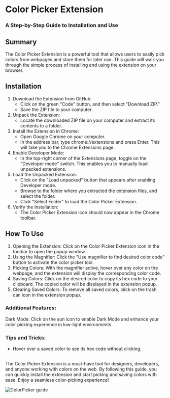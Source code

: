 #   Color Picker Extension 
### A Step-by-Step Guide to Installation and Use
## Summary
The Color Picker Extension is a powerful tool that allows users to easily pick colors from webpages and store them for later use. This guide will walk you through the simple process of installing and using the extension on your browser.

## Installation
1. Download the Extension from GitHub:
   - Click on the green "Code" button, and then select "Download ZIP."
   - Save the ZIP file to your computer.
2. Unpack the Extension:
   - Locate the downloaded ZIP file on your computer and extract its contents to a folder.
3. Install the Extension in Chrome:
   - Open Google Chrome on your computer.
   - In the address bar, type chrome://extensions and press Enter. This will take you to the Chrome Extensions page.
4. Enable Developer Mode:
   - In the top-right corner of the Extensions page, toggle on the "Developer mode" switch. This enables you to manually load unpacked extensions.
5. Load the Unpacked Extension:
   - Click on the "Load unpacked" button that appears after enabling Developer mode.
   - Browse to the folder where you extracted the extension files, and select the folder.
   - Click "Select Folder" to load the Color Picker Extension.
6. Verify the Installation:
   - The Color Picker Extension icon should now appear in the Chrome toolbar.

## How To Use
1. Opening the Extension: Click on the Color Picker Extension icon in the toolbar to open the popup window.
2. Using the Magnifier: Click the "Use magnifier to find desired color code" button to activate the color picker tool.
3. Picking Colors: With the magnifier active, hover over any color on the webpage, and the extension will display the corresponding color code.
4. Saving Colors: Click on the desired color to copy its hex code to your clipboard. The copied color will be displayed in the extension popup.
5. Clearing Saved Colors: To remove all saved colors, click on the trash can icon in the extension popup.

### Additional Features:
Dark Mode: Click on the sun icon to enable Dark Mode and enhance your color picking experience in low-light environments.

### Tips and Tricks:

- Hover over a saved color to see its hex code without clicking.

##
The Color Picker Extension is a must-have tool for designers, developers, and anyone working with colors on the web. By following this guide, you can quickly install the extension and start picking and saving colors with ease. Enjoy a seamless color-picking experience!

![ColorPicker guide](/images/ColorPicker-guide.gif)

